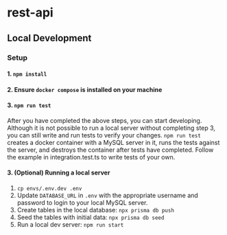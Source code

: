 # rest-api

##  Local Development

### Setup

#### 1. ``npm install``

#### 2. Ensure ``docker compose`` is installed on your machine

#### 3. ``npm run test``

After you have completed the above steps, you can start developing. Although it is not possible to run a local server without completing step 3, you can still write and run tests to verify your changes. ``npm run test`` creates a docker container with a MySQL server in it, runs the tests against the server, and destroys the container after tests have completed. Follow the example in integration.test.ts to write tests of your own.

#### 3. (Optional) Running a local server
1. ``cp envs/.env.dev .env``
1. Update ``DATABASE_URL`` in ``.env`` with the appropriate username and password to login to your local MySQL server.
2. Create tables in the local database: ``npx prisma db push``
3. Seed the tables with initial data: ``npx prisma db seed``
4. Run a local dev server: ``npm run start``

